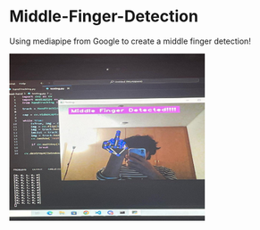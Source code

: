 # Middle-Finger-Detection

Using mediapipe from Google to create a middle finger detection!

<img src="middle_finger.jpg" alt="Image Description" width="350" height="300">


